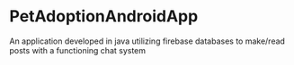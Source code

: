 # PetAdoptionAndroidApp
An application developed in java utilizing firebase databases to make/read posts with a functioning chat system
